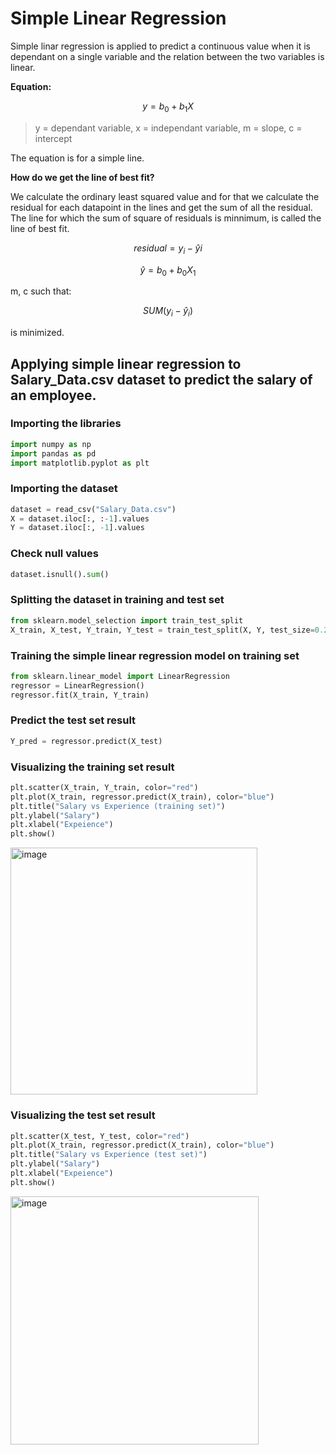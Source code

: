 # Simple Linear Regression

Simple linar regression is applied to predict a continuous value when it is dependant on a single variable and the relation between the two variables is linear.

**Equation:**

```math
y = b_{0} + b_{1}X
```

> y = dependant variable,
> x = independant variable,
> m = slope,
> c = intercept

The equation is for a simple line.

**How do we get the line of best fit?**

We calculate the ordinary least squared value and for that we calculate the residual for each datapoint in the lines and get the sum of all the residual. The line for which the sum of square of residuals is minnimum, is called the line of best fit.

```math
residual = y_{i} − \hat{y}{i}
```

```math
\hat{y} = b_{0} + b_{0}X_{1}
```

m, c such that:

```math
SUM(y_{i} - \hat{y}_{i})
```

is minimized.

## Applying simple linear regression to Salary_Data.csv dataset to predict the salary of an employee.

### Importing the libraries

```python
import numpy as np
import pandas as pd
import matplotlib.pyplot as plt
```

### Importing the dataset

```python
dataset = read_csv("Salary_Data.csv")
X = dataset.iloc[:, :-1].values
Y = dataset.iloc[:, -1].values
```
### Check null values

```python
dataset.isnull().sum()
```

### Splitting the dataset in training and test set

```python
from sklearn.model_selection import train_test_split
X_train, X_test, Y_train, Y_test = train_test_split(X, Y, test_size=0.2, random_state=0)
```

### Training the simple linear regression model on training set

```python
from sklearn.linear_model import LinearRegression
regressor = LinearRegression()
regressor.fit(X_train, Y_train)
```

### Predict the test set result

```python
Y_pred = regressor.predict(X_test)
```

### Visualizing the training set result

```python
plt.scatter(X_train, Y_train, color="red")
plt.plot(X_train, regressor.predict(X_train), color="blue")
plt.title("Salary vs Experience (training set)")
plt.ylabel("Salary")
plt.xlabel("Expeience")
plt.show()
```
<img width="395" alt="image" src="https://github.com/user-attachments/assets/efe7b980-5eab-482f-bf02-41bd1a132486">

### Visualizing the test set result

```python
plt.scatter(X_test, Y_test, color="red")
plt.plot(X_train, regressor.predict(X_train), color="blue")
plt.title("Salary vs Experience (test set)")
plt.ylabel("Salary")
plt.xlabel("Expeience")
plt.show()
```
<img width="397" alt="image" src="https://github.com/user-attachments/assets/b40ae7cc-a2f1-4dd9-8a60-b8c249645fa1">
